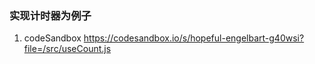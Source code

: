 ### 实现计时器为例子

1. codeSandbox
https://codesandbox.io/s/hopeful-engelbart-g40wsi?file=/src/useCount.js